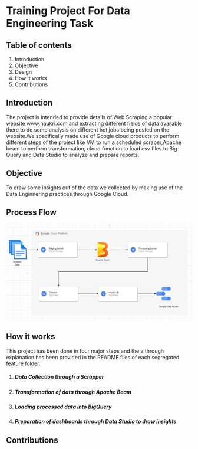 # Training Project For Data Engineering Task

## Table of contents
1. Introduction
2. Objective
3. Design
4. How it works
5. Contributions
## Introduction
The project is intended to provide details of Web Scraping a popular website 
www.naukri.com and extracting different fields of data available there to do
some analysis on different hot jobs being posted on the website.We specifically
made use of Google cloud products to perform different steps of the project
like VM to run a scheduled scraper,Apache beam to perform transformation,
cloud function to load csv files to Big-Query and Data Studio to analyze and
prepare reports.
## Objective 
To draw some insights out of the data we collected by making use of the Data
Enginnering practices through Google Cloud.
## Process Flow
![ProcessFlow](workflow.png)
## How it works
This project has been done in four major steps and the a through explanation
has been provided in the README files of each segregated feature folder.

1. ##### Data Collection through a Scrapper

2. ##### Transformation of data through Apache Beam

3. ##### Loading processed data into BigQuery

4. ##### Preparation of dashboards through Data Studio to draw insights
## Contributions

